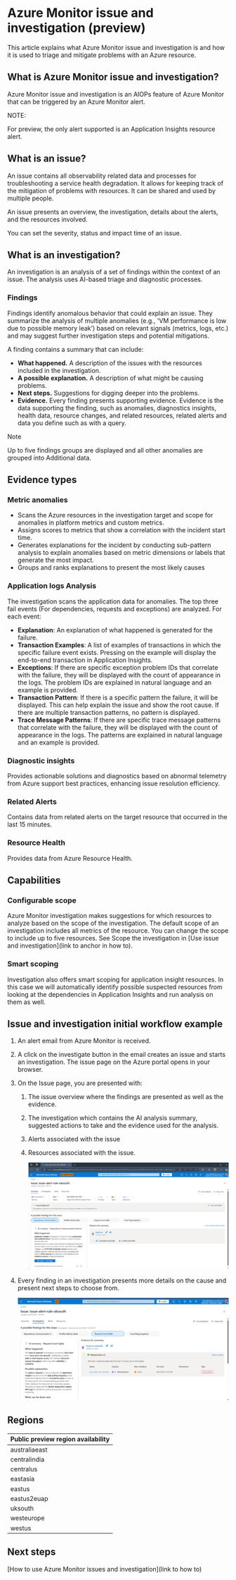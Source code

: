 # Azure Monitor issue and investigation (preview)

This article explains what Azure Monitor issue and investigation is and how it is used to triage and mitigate problems with an Azure resource.

## What is Azure Monitor issue and investigation?

Azure Monitor issue and investigation is an AIOPs feature of Azure Monitor that can be triggered by an Azure Monitor alert.

NOTE:

For preview, the only alert supported is an Application Insights resource alert.

## What is an issue?

An issue contains all observability related data and processes for troubleshooting a service health degradation. It allows for keeping track of the mitigation of problems with resources. It can be shared and used by multiple people.

An issue presents an overview, the investigation, details about the alerts, and the resources involved.

You can set the severity, status and impact time of an issue.

## What is an investigation?

An investigation is an analysis of a set of findings within the context of an issue. The analysis uses AI-based triage and diagnostic processes.

### Findings

Findings identify anomalous behavior that could explain an issue. They summarize the analysis of multiple anomalies (e.g., 'VM performance is low due to possible memory leak’) based on relevant signals (metrics, logs, etc.) and may suggest further investigation steps and potential mitigations.​

A finding contains a summary that can include:

-   **What happened.** A description of the issues with the resources included in the investigation.
-   **A possible explanation.** A description of what might be causing problems.
-   **Next steps.** Suggestions for digging deeper into the problems.
-   **Evidence.** Every finding presents supporting evidence. Evidence is the data supporting the finding, such as anomalies, diagnostics insights, health data, resource changes, and related resources, related alerts and data you define such as with a query.

Note

Up to five findings groups are displayed and all other anomalies are grouped into Additional data.

## Evidence types

### Metric anomalies

-   Scans the Azure resources in the investigation target and scope for anomalies in platform metrics and custom metrics.
-   Assigns scores to metrics that show a correlation with the incident start time.
-   Generates explanations for the incident by conducting sub-pattern analysis to explain anomalies based on metric dimensions or labels that generate the most impact.
-   Groups and ranks explanations to present the most likely causes

### Application logs Analysis

The investigation scans the application data for anomalies. The top three fail events (For dependencies, requests and exceptions) are analyzed. For each event:

-   **Explanation**: An explanation of what happened is generated for the failure.
-   **Transaction Examples**: A list of examples of transactions in which the specific failure event exists. Pressing on the example will display the end-to-end transaction in Application Insights.
-   **Exceptions**: If there are specific exception problem IDs that correlate with the failure, they will be displayed with the count of appearance in the logs. The problem IDs are explained in natural language and an example is provided.
-   **Transaction Pattern**: If there is a specific pattern the failure, it will be displayed. This can help explain the issue and show the root cause. If there are multiple transaction patterns, no pattern is displayed.
-   **Trace Message Patterns**: If there are specific trace message patterns that correlate with the failure, they will be displayed with the count of appearance in the logs. The patterns are explained in natural language and an example is provided.

### Diagnostic insights

Provides actionable solutions and diagnostics based on abnormal telemetry from Azure support best practices, enhancing issue resolution efficiency.

### Related Alerts

Contains data from related alerts on the target resource that occurred in the last 15 minutes.

### Resource Health

Provides data from Azure Resource Health.

## Capabilities

### Configurable scope

Azure Monitor investigation makes suggestions for which resources to analyze based on the scope of the investigation. The default scope of an investigation includes all metrics of the resource. You can change the scope to include up to five resources. See Scope the investigation in [Use issue and investigation](link to anchor in how to).

### Smart scoping

Investigation also offers smart scoping for application insight resources. In this case we will automatically identify possible suspected resources from looking at the dependencies in Application Insights and run analysis on them as well.

## Issue and investigation initial workflow example

1.  An alert email from Azure Monitor is received.
2.  A click on the investigate button in the email creates an issue and starts an investigation. The issue page on the Azure portal opens in your browser.
3.  On the Issue page, you are presented with:
    1.  The issue overview where the findings are presented as well as the evidence.
    2.  The investigation which contains the AI analysis summary, suggested actions to take and the evidence used for the analysis.
    3.  Alerts associated with the issue
    4.  Resources associated with the issue.

        ![A screenshot of a computer AI-generated content may be incorrect.](media/dce6122928de06e8b346a1d87914e86b.png)

4.  Every finding in an investigation presents more details on the cause and present next steps to choose from.

    ![A screenshot of a computer AI-generated content may be incorrect.](media/c21e9b9d0d9afc8536419f56cf170b1f.png)

## Regions

| **Public preview region availability** |
|----------------------------------------|
| australiaeast                          |
| centralindia                           |
| centralus                              |
| eastasia                               |
| eastus                                 |
| eastus2euap                            |
| uksouth                                |
| westeurope                             |
| westus                                 |

## Next steps

[How to use Azure Monitor issues and investigation](link to how to)
